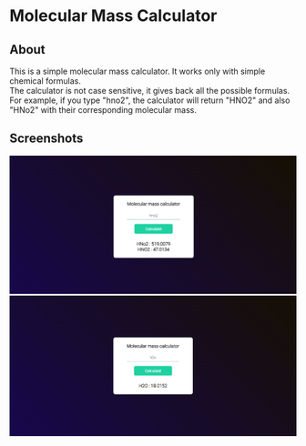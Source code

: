 # Molecular Mass Calculator

## About

This is a simple molecular mass calculator. 
It works only with simple chemical formulas.  
The calculator is not case sensitive, it gives back all the possible formulas.
For example, if you type "hno2", the calculator will return "HNO2" and also "HNo2" 
with their corresponding molecular mass.

## Screenshots

<img src="./screenshots/ss1.png">
<img src="./screenshots/ss2.png">